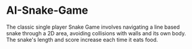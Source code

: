 # AI-Snake-Game
The classic single player Snake Game involves navigating a line based snake through a 2D area, avoiding collisions with walls and its own body. The snake's length and score increase each time it eats food.
